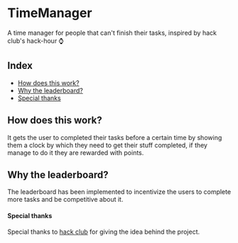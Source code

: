 # TimeManager

A time manager for people that can't finish their tasks, inspired by hack club's hack-hour ⌚

## Index

- [How does this work?](#how-does-this-work)
- [Why the leaderboard?](#why-the-leaderboard)
- [Special thanks](#special-thanks)

## How does this work?

It gets the user to completed their tasks before a certain time by showing them a clock by which they need to get their stuff completed, if they manage to do it they are rewarded with points.

## Why the leaderboard?

The leaderboard has been implemented to incentivize the users to complete more tasks and be competitive about it.

#### Special thanks

Special thanks to [hack club](https://hackclub.com/) for giving the idea behind the project.
